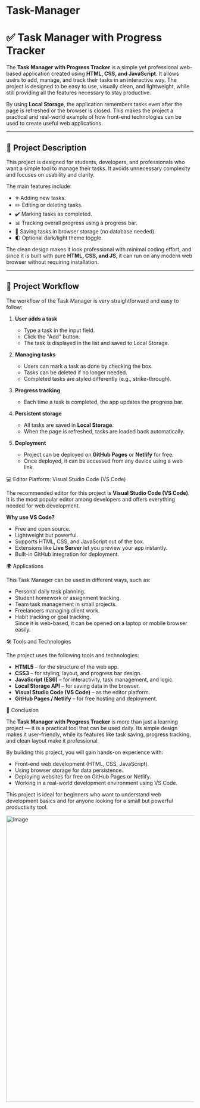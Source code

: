 # Task-Manager

# ✅ Task Manager with Progress Tracker

The **Task Manager with Progress Tracker** is a simple yet professional web-based application created using **HTML, CSS, and JavaScript**. It allows users to add, manage, and track their tasks in an interactive way. The project is designed to be easy to use, visually clean, and lightweight, while still providing all the features necessary to stay productive.  

By using **Local Storage**, the application remembers tasks even after the page is refreshed or the browser is closed. This makes the project a practical and real-world example of how front-end technologies can be used to create useful web applications.

---

## 📖 Project Description

This project is designed for students, developers, and professionals who want a simple tool to manage their tasks. It avoids unnecessary complexity and focuses on usability and clarity.  

The main features include:  
- ➕ Adding new tasks.  
- ✏️ Editing or deleting tasks.  
- ✔️ Marking tasks as completed.  
- 📊 Tracking overall progress using a progress bar.  
- 💾 Saving tasks in browser storage (no database needed).  
- 🌓 Optional dark/light theme toggle.  

The clean design makes it look professional with minimal coding effort, and since it is built with pure **HTML, CSS, and JS**, it can run on any modern web browser without requiring installation.

---

## 🔄 Project Workflow

The workflow of the Task Manager is very straightforward and easy to follow:

1. **User adds a task**  
   - Type a task in the input field.  
   - Click the "Add" button.  
   - The task is displayed in the list and saved to Local Storage.  

2. **Managing tasks**  
   - Users can mark a task as done by checking the box.  
   - Tasks can be deleted if no longer needed.  
   - Completed tasks are styled differently (e.g., strike-through).  

3. **Progress tracking**  
   - Each time a task is completed, the app updates the progress bar.  
   

4. **Persistent storage**  
   - All tasks are saved in **Local Storage**.  
   - When the page is refreshed, tasks are loaded back automatically.  

5. **Deployment**  
   - Project can be deployed on **GitHub Pages** or **Netlify** for free.  
   - Once deployed, it can be accessed from any device using a web link.  


 💻 Editor Platform: Visual Studio Code (VS Code)

The recommended editor for this project is **Visual Studio Code (VS Code)**. It is the most popular editor among developers and offers everything needed for web development.  

**Why use VS Code?**  
- Free and open source.  
- Lightweight but powerful.  
- Supports HTML, CSS, and JavaScript out of the box.  
- Extensions like **Live Server** let you preview your app instantly.  
- Built-in GitHub integration for deployment.  


 🌍 Applications

This Task Manager can be used in different ways, such as:  
- Personal daily task planning.  
- Student homework or assignment tracking.  
- Team task management in small projects.  
- Freelancers managing client work.  
- Habit tracking or goal tracking.  
Since it is web-based, it can be opened on a laptop or mobile browser easily.


🛠️ Tools and Technologies

The project uses the following tools and technologies:  

- **HTML5** – for the structure of the web app.  
- **CSS3** – for styling, layout, and progress bar design.  
- **JavaScript (ES6)** – for interactivity, task management, and logic.  
- **Local Storage API** – for saving data in the browser.  
- **Visual Studio Code (VS Code)** – as the editor platform.  
- **GitHub Pages / Netlify** – for free hosting and deployment.  



 🚀 Conclusion

The **Task Manager with Progress Tracker** is more than just a learning project — it is a practical tool that can be used daily. Its simple design makes it user-friendly, while its features like task saving, progress tracking, and clean layout make it professional.  

By building this project, you will gain hands-on experience with:  
- Front-end web development (HTML, CSS, JavaScript).  
- Using browser storage for data persistence.  
- Deploying websites for free on GitHub Pages or Netlify.  
- Working in a real-world development environment using VS Code.  

This project is ideal for beginners who want to understand web development basics and for anyone looking for a small but powerful productivity tool.

<img width="1366" height="768" alt="Image" src="https://github.com/user-attachments/assets/782fedb8-cb64-4fa0-84ee-3cf47271eaaa" />
